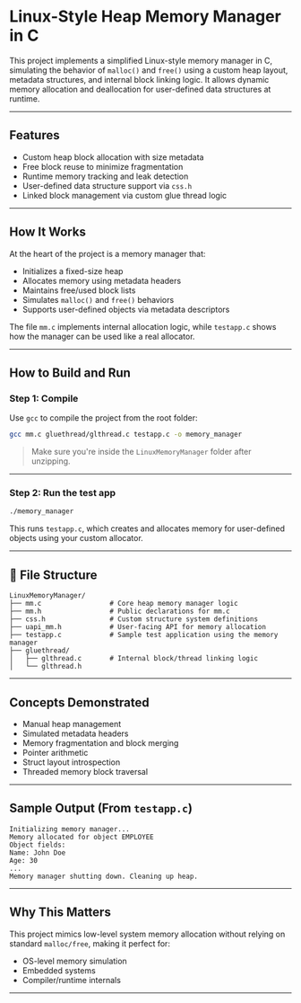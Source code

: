# Linux-Style Heap Memory Manager in C

This project implements a simplified Linux-style memory manager in C, simulating the behavior of `malloc()` and `free()` using a custom heap layout, metadata structures, and internal block linking logic. It allows dynamic memory allocation and deallocation for user-defined data structures at runtime.

---

##  Features

- Custom heap block allocation with size metadata
- Free block reuse to minimize fragmentation
- Runtime memory tracking and leak detection
- User-defined data structure support via `css.h`
- Linked block management via custom glue thread logic

---

##  How It Works

At the heart of the project is a memory manager that:
- Initializes a fixed-size heap
- Allocates memory using metadata headers
- Maintains free/used block lists
- Simulates `malloc()` and `free()` behaviors
- Supports user-defined objects via metadata descriptors

The file `mm.c` implements internal allocation logic, while `testapp.c` shows how the manager can be used like a real allocator.

---

##  How to Build and Run

### Step 1: Compile

Use `gcc` to compile the project from the root folder:

```bash
gcc mm.c gluethread/glthread.c testapp.c -o memory_manager
```

> Make sure you're inside the `LinuxMemoryManager` folder after unzipping.

---

### Step 2: Run the test app

```bash
./memory_manager
```

This runs `testapp.c`, which creates and allocates memory for user-defined objects using your custom allocator.

---

## 📁 File Structure

```
LinuxMemoryManager/
├── mm.c                 # Core heap memory manager logic
├── mm.h                 # Public declarations for mm.c
├── css.h                # Custom structure system definitions
├── uapi_mm.h            # User-facing API for memory allocation
├── testapp.c            # Sample test application using the memory manager
├── gluethread/
│   ├── glthread.c       # Internal block/thread linking logic
│   └── glthread.h
```

---

##  Concepts Demonstrated

- Manual heap management
- Simulated metadata headers
- Memory fragmentation and block merging
- Pointer arithmetic
- Struct layout introspection
- Threaded memory block traversal

---

##  Sample Output (From `testapp.c`)

```
Initializing memory manager...
Memory allocated for object EMPLOYEE
Object fields:
Name: John Doe
Age: 30
...
Memory manager shutting down. Cleaning up heap.
```

---

##  Why This Matters

This project mimics low-level system memory allocation without relying on standard `malloc/free`, making it perfect for:
- OS-level memory simulation
- Embedded systems
- Compiler/runtime internals

---
